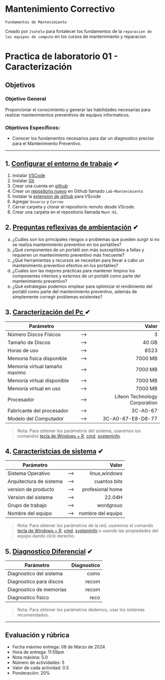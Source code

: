 # Mantenimiento Correctivo
<p><code>Fundamentos de Mantenimiento</code></p>

<p>Creado por <code>Jsotelo</code> para fortalecer los fundamentos de la <code>reparacion de los equipos de computo</code> en los cursos de mantenimiento y reparacion </p>

# Practica de laboratorio 01 - Caracterización

## Objetivos 

### Objetivo General

Proporcionar el conocimiento y generar las habilidades necesarias para realizar mantenimientos preventivos de equipos informaticos.

### Objetivos Específicos:
- Conocer los fundamentos necesarios para dar un diagnostico preciso para el Mantenimiento Preventivo.

---
## 1. [Configurar el entorno de trabajo](#) ✔
1. Instalar [VSCode][1_1]
2. Instalar [Git][1_2]
3. Crear una cuenta en [github][1_3]
4. Crear un [repositorio nuevo][1_4] en Github llamado <code>Lab-Mantenimiento</code>
5. Instalar la [extension de github][1_5] para VScode
6. Agregar <code>Usuario</code> y <code>Correo</code>
7. Cerrar carpeta y clonar el repositorio remoto desde VScode.
8. Crear una carpeta en el repositorio  llamada <code>Mant-01</code>.


[1_1]:https://code.visualstudio.com/download
[1_2]:https://git-scm.com/download/win
[1_3]:https://github.com/
[1_4]:https://github.com/new
[1_5]:https://marketplace.visualstudio.com/items?itemName=GitHub.vscode-pull-request-github


## 2. [Preguntas reflexivas de ambientación](#) ✔

<ol type="a">
<li>¿Cuáles son los principales riesgos o problemas que pueden surgir si no se realiza mantenimiento preventivo en los portátiles?</li>
<li>¿Qué componentes de un portátil son más susceptibles a fallas y requieren un mantenimiento preventivo más frecuente?</li>
<li>¿Qué herramientas y recursos se necesitan para llevar a cabo un mantenimiento preventivo efectivo en los portátiles?</li>
<li>¿Cuáles son las mejores prácticas para mantener limpios los componentes internos y externos de un portátil como parte del mantenimiento preventivo?</li>
<li>¿Qué estrategias podemos emplear para optimizar el rendimiento del portátil como parte del mantenimiento preventivo, además de simplemente corregir problemas existentes?</li>
</ol>

## 3. [Caracterización del Pc ](#) ✔
|Parámetro||Valor|
|--|:--:|--:|
|Número Discos Físicos|-->|3|
|Tamaño de Discos|-->|40 GB|
|Horas de uso|-->|8523|
|Memoria fisica disponible|-->|7000 MB|  
|Memoria virtual tamaño maximo|-->|7000 MB|  
|Memoria virtual disponible|-->|7000 MB|  
|Memoria virtual en uso|-->|7000 MB|
|Procesador |-->|Liteon Technology Corporation|
|Fabricante del procesador|-->|3C-A0-67|
|Modelo del Computador|-->|3C-A0-67-E8-D8-77|

>Nota: Para obtener los parámetros del sistema, usaremos los comandos [tecla de Windows + R][10], [cmd][8], [systeminfo][9].


## 4. [Caracteristcias de sistema](#) ✔
|Parámetro||Valor|
|--|:--:|--:|
|Sistema Operativo|-->|linux,windows|
|Arquitectura de sistema|-->|cuantos bits|
|version de producto|-->|profesional home|
|Version del sistema|-->|22.04H|
|Grupo de trabajo|-->|wordgrouo|
|Nombre del equipo|-->|nombre del equipo|

>Nota: Para obtener los parámetros de la red, usaremos el comando [tecla de Windows + R][10], [cmd][8], [systeminfo][9] o usando las propiedades del equipo dando click derecho.

## 5. [Diagnostico Diferencial](#) ✔
|Parámetro|Diagnostico|
|--|--:|
|Diagnostico del sistema| como|
|Diagnostico para discos| recom|
|Diagnostico de memorias| recom|
|Diagnostico fisico| reco|

>Nota: Para obtener los parámetros dedemos, usar los sistemas recomendados.


[1]:https://www.speedtest.net/es
[2]:https://fast.com/es/#
[3]:http://speedtest.claro.net.co/
[4]:https://www.nperf.com/es/
[5]:https://www.cual-es-mi-ip.net/
[6]:https://ipinfo.io/

[9_1]:https://asrank.caida.org/

[8]:https://man7.org/linux/man-pages/man8/ifconfig.8.html
[9]:https://learn.microsoft.com/es-es/windows-server/administration/windows-commands/getmac
[10]:https://learn.microsoft.com/es-es/windows-server/administration/windows-commands/ipconfig
[11]:https://learn.microsoft.com/es-es/windows-server/administration/windows-commands/arp
[12]:https://learn.microsoft.com/es-es/windows-server/administration/windows-commands/ping
[13]:https://learn.microsoft.com/es-es/windows-server/administration/windows-commands/tracert

---
## Evaluación y rúbrica
- Fecha máximo entrega: 08 de Marzo de 2024
- Hora de entrega: 11:59pm	
- Nota máxima: 5.0 
- Número de actividades: 5
- Valor de cada actividad: 0.5
- Ponderación: 20%